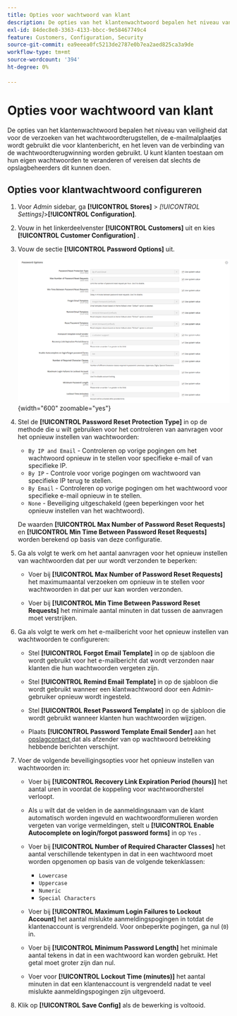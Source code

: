 ```yaml
---
title: Opties voor wachtwoord van klant
description: De opties van het klantenwachtwoord bepalen het niveau van veiligheid voor diverse klant-onder ogen ziet functies van uw opslag.
exl-id: 84dec8e8-3363-4133-bbcc-9e58467749c4
feature: Customers, Configuration, Security
source-git-commit: ea9eeea0fc5213de2787e0b7ea2aed825ca3a9de
workflow-type: tm+mt
source-wordcount: '394'
ht-degree: 0%

---
```


# Opties voor wachtwoord van klant

De opties van het klantenwachtwoord bepalen het niveau van veiligheid dat voor de verzoeken van het wachtwoordterugstellen, de e-mailmalplaatjes wordt gebruikt die voor klantenbericht, en het leven van de verbinding van de wachtwoordterugwinning worden gebruikt. U kunt klanten toestaan om hun eigen wachtwoorden te veranderen of vereisen dat slechts de opslagbeheerders dit kunnen doen.

## Opties voor klantwachtwoord configureren

1. Voor _Admin_ sidebar, ga **[!UICONTROL Stores]** > _[!UICONTROL Settings]_>**[!UICONTROL Configuration]**.

1. Vouw in het linkerdeelvenster **[!UICONTROL Customers]** uit en kies **[!UICONTROL Customer Configuration]** .

1. Vouw de sectie **[!UICONTROL Password Options]** uit.

   ![ Opties van het Wachtwoord ](../configuration-reference/customers/assets/customer-configuration-password-options.png){width="600" zoomable="yes"}

1. Stel de **[!UICONTROL Password Reset Protection Type]** in op de methode die u wilt gebruiken voor het controleren van aanvragen voor het opnieuw instellen van wachtwoorden:

   - `By IP and Email` - Controleren op vorige pogingen om het wachtwoord opnieuw in te stellen voor specifieke e-mail of van specifieke IP.
   - `By IP` - Controle voor vorige pogingen om wachtwoord van specifieke IP terug te stellen.
   - `By Email` - Controleren op vorige pogingen om het wachtwoord voor specifieke e-mail opnieuw in te stellen.
   - `None` - Beveiliging uitgeschakeld (geen beperkingen voor het opnieuw instellen van het wachtwoord).

   De waarden **[!UICONTROL Max Number of Password Reset Requests]** en **[!UICONTROL Min Time Between Password Reset Requests]** worden berekend op basis van deze configuratie.

1. Ga als volgt te werk om het aantal aanvragen voor het opnieuw instellen van wachtwoorden dat per uur wordt verzonden te beperken:

   - Voer bij **[!UICONTROL Max Number of Password Reset Requests]** het maximumaantal verzoeken om opnieuw in te stellen voor wachtwoorden in dat per uur kan worden verzonden.

   - Voer bij **[!UICONTROL Min Time Between Password Reset Requests]** het minimale aantal minuten in dat tussen de aanvragen moet verstrijken.

1. Ga als volgt te werk om het e-mailbericht voor het opnieuw instellen van wachtwoorden te configureren:

   - Stel **[!UICONTROL Forgot Email Template]** in op de sjabloon die wordt gebruikt voor het e-mailbericht dat wordt verzonden naar klanten die hun wachtwoorden vergeten zijn.

   - Stel **[!UICONTROL Remind Email Template]** in op de sjabloon die wordt gebruikt wanneer een klantwachtwoord door een Admin-gebruiker opnieuw wordt ingesteld.

   - Stel **[!UICONTROL Reset Password Template]** in op de sjabloon die wordt gebruikt wanneer klanten hun wachtwoorden wijzigen.

   - Plaats **[!UICONTROL Password Template Email Sender]** aan het [ opslagcontact ](../getting-started/store-details.md) dat als afzender van op wachtwoord betrekking hebbende berichten verschijnt.

1. Voer de volgende beveiligingsopties voor het opnieuw instellen van wachtwoorden in:

   - Voer bij **[!UICONTROL Recovery Link Expiration Period (hours)]** het aantal uren in voordat de koppeling voor wachtwoordherstel verloopt.

   - Als u wilt dat de velden in de aanmeldingsnaam van de klant automatisch worden ingevuld en wachtwoordformulieren worden vergeten van vorige vermeldingen, stelt u **[!UICONTROL Enable Autocomplete on login/forgot password forms]** in op `Yes` .

   - Voer bij **[!UICONTROL Number of Required Character Classes]** het aantal verschillende tekentypen in dat in een wachtwoord moet worden opgenomen op basis van de volgende tekenklassen:

      - `Lowercase`
      - `Uppercase`
      - `Numeric`
      - `Special Characters`

   - Voer bij **[!UICONTROL Maximum Login Failures to Lockout Account]** het aantal mislukte aanmeldingspogingen in totdat de klantenaccount is vergrendeld. Voor onbeperkte pogingen, ga nul (`0`) in.

   - Voer bij **[!UICONTROL Minimum Password Length]** het minimale aantal tekens in dat in een wachtwoord kan worden gebruikt. Het getal moet groter zijn dan nul.

   - Voer voor **[!UICONTROL Lockout Time (minutes)]** het aantal minuten in dat een klantenaccount is vergrendeld nadat te veel mislukte aanmeldingspogingen zijn uitgevoerd.

1. Klik op **[!UICONTROL Save Config]** als de bewerking is voltooid.
